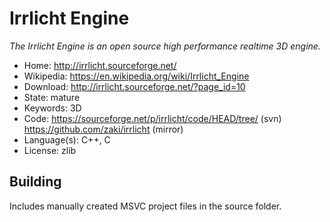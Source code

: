 # Irrlicht Engine

_The Irrlicht Engine is an open source high performance realtime 3D engine._

- Home: http://irrlicht.sourceforge.net/
- Wikipedia: https://en.wikipedia.org/wiki/Irrlicht_Engine
- Download: http://irrlicht.sourceforge.net/?page_id=10
- State: mature
- Keywords: 3D
- Code: https://sourceforge.net/p/irrlicht/code/HEAD/tree/ (svn) https://github.com/zaki/irrlicht (mirror)
- Language(s): C++, C
- License: zlib

## Building

Includes manually created MSVC project files in the source folder.

